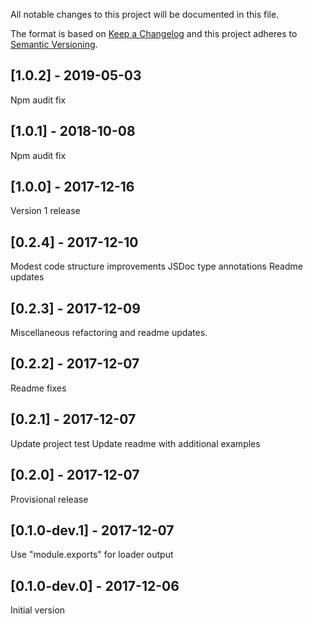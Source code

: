 All notable changes to this project will be documented in this file.

The format is based on [Keep a Changelog](http://keepachangelog.com/en/1.0.0/)
and this project adheres to [Semantic Versioning](http://semver.org/spec/v2.0.0.html).

## [1.0.2] - 2019-05-03
Npm audit fix

## [1.0.1] - 2018-10-08
Npm audit fix

## [1.0.0] - 2017-12-16
Version 1 release

## [0.2.4] - 2017-12-10
Modest code structure improvements
JSDoc type annotations
Readme updates

## [0.2.3] - 2017-12-09
Miscellaneous refactoring and readme updates.

## [0.2.2] - 2017-12-07
Readme fixes

## [0.2.1] - 2017-12-07
Update project test
Update readme with additional examples

## [0.2.0] - 2017-12-07
Provisional release

## [0.1.0-dev.1] - 2017-12-07
Use "module.exports" for loader output

## [0.1.0-dev.0] - 2017-12-06
Initial version
